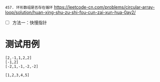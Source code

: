 
`457. 环形数组是否存在循环` https://leetcode-cn.com/problems/circular-array-loop/solution/huan-xing-shu-zu-shi-fou-cun-zai-xun-hua-0ay2/
- [ ] 方法一：快慢指针

# 测试用例 

```
[2,-1,1,2,2]
[-1,2]
[-2,1,-1,-2,-2]

[1,2,3,4,5]
```
